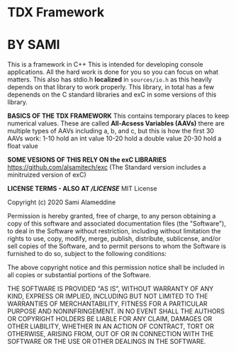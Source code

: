 # TDX Framework
# BY SAMI

This is a framework in C++ 
This is intended for developing console applications. All the hard work is done for you so you can focus on what matters.
This also has stdio.h **localized** in `sources/io.h` as this heavily depends on that library to work properly. This library, in total has a few depenends on the C standard libraries and exC in some versions of this library. 

**BASICS OF THE TDX FRAMEWORK**
This contains temporary places to keep numerical values. These are called **All-Acsess Variables (AAVs)** there are multiple types of AAVs including a, b, and c, but this is how the first 30 AAVs work:
1-10 hold an int value
10-20 hold a double value
20-30 hold a float value

**SOME VESIONS OF THIS RELY ON the exC LIBRARIES**
https://github.com/alsamitech/exc
(The Standard version includes a minitruized version of exC)

**LICENSE TERMS - ALSO AT */LICENSE***
MIT License

Copyright (c) 2020 Sami Alameddine

Permission is hereby granted, free of charge, to any person obtaining a copy
of this software and associated documentation files (the "Software"), to deal
in the Software without restriction, including without limitation the rights
to use, copy, modify, merge, publish, distribute, sublicense, and/or sell
copies of the Software, and to permit persons to whom the Software is
furnished to do so, subject to the following conditions:

The above copyright notice and this permission notice shall be included in all
copies or substantial portions of the Software.

THE SOFTWARE IS PROVIDED "AS IS", WITHOUT WARRANTY OF ANY KIND, EXPRESS OR
IMPLIED, INCLUDING BUT NOT LIMITED TO THE WARRANTIES OF MERCHANTABILITY,
FITNESS FOR A PARTICULAR PURPOSE AND NONINFRINGEMENT. IN NO EVENT SHALL THE
AUTHORS OR COPYRIGHT HOLDERS BE LIABLE FOR ANY CLAIM, DAMAGES OR OTHER
LIABILITY, WHETHER IN AN ACTION OF CONTRACT, TORT OR OTHERWISE, ARISING FROM,
OUT OF OR IN CONNECTION WITH THE SOFTWARE OR THE USE OR OTHER DEALINGS IN THE
SOFTWARE.
